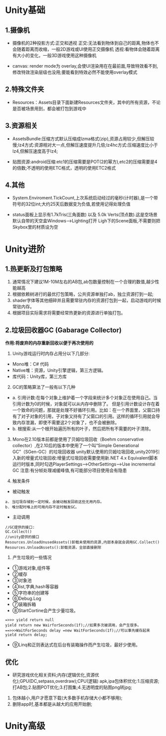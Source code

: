 
# Unity基础

## 1.摄像机

* 摄像机的2种投影方式:正交和透视
正交:无法看到物体到自己的距离,物体也不会随着距离而收缩，一般2D游戏或UI使用正交摄像机
透视:看物体会随着距离有大小的变化，一般3D游戏使用这种摄像机

* canvas: render mode为 overlay,会使UI渲染用在在最前面,导致特效看不到,修改特效渲染层级也没用;要能看到特效必然不能使用overlay模式

## 2.特殊文件夹

* Resources：Assets目录下面新建Resources文件夹，其中的所有资源，不论是否被场景用到，都会被打包到游戏中

## 3.资源相关

* AssetsBundle:压缩方式默认压缩成lzma格式(zip),资源占用较少,但解压较慢;lz4方式:资源相对大一点,但解压速度提升几倍;lz4hc方式:压缩速度比小于lz4,但解压速度高于lz4;
  
* 贴图资源:android压缩:etc1的压缩需要是POT(2的幂方),etc2的压缩需要是4的倍数;不透明的使用ETC格式，透明的使用ETC2格式

## 4.其他

* System.Enviroment.TickCount,上次系统启动经过的毫秒(计时器),是一个带符号的32位int;大约25天后数据变为负值,若使用记得处理负值

* status面板上显示有1.7kTris(三角面数) 以及 5.0k Verts(顶点数).这是空场景默认自带的天空盒Windows—>Lighting打开 Ligh下的Scene面板,不需要则把Skybox里的材质设为空
  
# Unity进阶

## 1.热更新及打包策略

1. 通常情况下建议1M-10M左右的AB包,ab包数量控制在一个合理的数值,越少性能越高
2. 根据依赖树进行的最优打包策略，公共资源单独打ab，独立资源打到一起;
3. shader字体等其他细碎并且需要常驻内存的资源打包到一起，启动游戏的时候常驻内存。
4. 根据项目实际需求将需要经常热更新的资源进行单独打包。

## 2.垃圾回收器GC (Gabarage Collector)

  **作用:将废弃的内存重新回收以便于再次使用的**

1. Unity游戏运行时内存占用分以下几部分:

* Mono堆：C# 代码
* Native堆：资源，Unity引擎逻辑，第三方逻辑。
* 库代码：Unity库，第三方库

2. GC的策略算法了一般有以下几种

* a. 引用计数:在每个对象上维护着一个字段来统计多个对象正在使用自己。当引用计数为0的时候，对象就可以从内存中删除了。
但是引用计数设计存在着一个致命的问题，那就是处理不好循环引用。比如：在一个界面里，父窗口持有了对子对象的引用，子对象又持有了父窗口的引用。这样的循环引用就会导致内存泄漏，即使不需要这2个对象了，也不会被删除。
* b. 根搜索:从一个根开始遍历所有的叶子，然后把所有不需要的叶子清除。

3. Mono在2.10版本前都是使用了贝姆垃圾回收（Boehm conservative collector）,在2.10后的版本中使用了一个叫“Simple Generational GC”（SGen-GC）的垃圾回收器
unity默认使用的贝姆垃圾回收,unity2019引入新的增量式垃圾回收:增量式垃圾回收需要使用新.NET 4.x Equivalent脚本运行时版本,同时勾选PlayerSettings-->OtherSettings-->Use incremental GC
注意:有分帧处理减缓峰值,有可能部分项目使用会有隐患

4. 触发条件

* 被动触发

```
a. 当垃圾存储到一定时候，会被动触发回收这些无用内存。
b. 堆分配时堆上的可用内存不足时触发GC。
```

* 主动调用

```
//GC提供的接口:
GC.Collect()
//unity提供的接口
Resources.UnloadUnusedAssets()卸载未使用的资源,内部本身就会调用GC.Collect()
Resources.UnloadAssets():卸载资源，全部直接删除
```

1. 产生垃圾的一些情况

* ①游戏对象,组件等
* ②缓存
* ③对象池
* ④list,字典,hash等容器
* ⑤字符串的创建等
* ⑥Debug.Log
* ⑦装箱拆箱
* ⑧StartCortine会产生少量垃圾。
  
```yield return 0;//会产生垃圾，int变量0被装箱。
=>>> yield return null
yield return new WairforSeconds(1f);//如果多次被调用，会产生很多。
==>>>WaitForSeconds delay =new WaitForSeconds(1f);//可以事先缓存起来
yield return delay;
```

* ⑨Linq和正则表达式在后台有装箱操作而产生垃圾，最好少使用。

## 优化

* 研究游戏优化相关资料;内存(逻辑优化,资源优化);GPU(DC,setpass,overdraw);CPU(逻辑)
apk,ipa包体积优化:1.压缩资源;打AB包;2.贴图POT优化;3.打图集;4.无透明度的贴图png转jpg;

1. 包体越小,用户才愿意下载(大多数手机存储大小都不够用);
2. 删除app时,基本都是从越大的应用开始删;

# Unity高级